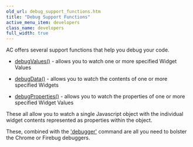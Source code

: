 ```yaml
---
old_url: debug_support_functions.htm
title: "Debug Support Functions"
active_menu_item: developers
class_name: developers
full_width: true
---
```



AC offers several support functions that help you debug your code.

 - [debugValues()](/developers/documentation/scripting-apis/client-api/app-functions/debugvalues) - allows you to watch one or more specified Widget Values

 - [debugData()](/developers/documentation/scripting-apis/client-api/app-functions/debugdata) - allows you to watch the contents of one or more specified Widgets

 - [debugProperties()](/developers/documentation/scripting-apis/client-api/app-functions/debugproperties) - allows you to watch the properties of one or more specified Widget Values

These all allow you to watch a single Javascript object with the individual widget contents represented as properties within the object.

These, combined with the ['debugger'](/developers/documentation/scripting-apis/client-scripting-overview/debugging-ac-scripts/the-debugger-command) command are all you need to bolster the Chrome or Firebug debuggers.

